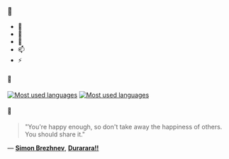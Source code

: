 ### 👋

- 🔭
- 🌱
- 💬
- 📫
- ⚡

#### 🧏

[![Most used languages](https://github-readme-stats-aynah.vercel.app/api/top-langs/?username=aynh&theme=solarized-dark&langs_count=6&layout=compact&hide_title=true)](https://github.com/anuraghazra/github-readme-stats#gh-dark-mode-only)
[![Most used languages](https://github-readme-stats-aynah.vercel.app/api/top-langs/?username=aynh&theme=solarized-light&langs_count=6&layout=compact&hide_title=true)](https://github.com/anuraghazra/github-readme-stats#gh-light-mode-only)

#### 💬

> "You're happy enough, so don't take away the happiness of others. You should share it."

&mdash; [**Simon Brezhnev**](https://myanimelist.net/character.php?q=Simon%20Brezhnev&cat=character), [**Durarara!!**](https://myanimelist.net/search/all?q=Durarara!!&cat=all)
